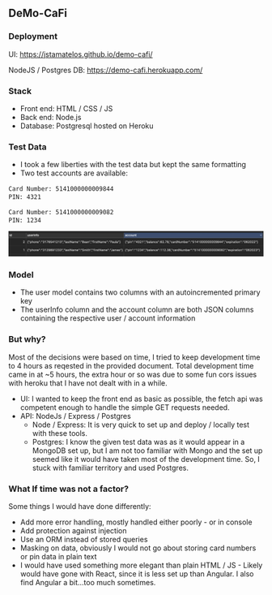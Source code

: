 ## DeMo-CaFi

### Deployment

UI: https://jstamatelos.github.io/demo-cafi/

NodeJS / Postgres DB: https://demo-cafi.herokuapp.com/

### Stack
- Front end: HTML / CSS / JS
- Back end: Node.js
- Database: Postgresql hosted on Heroku

### Test Data
- I took a few liberties with the test data but kept the same formatting
- Two test accounts are available:
```
Card Number: 5141000000009844
PIN: 4321
```
```
Card Number: 5141000000009082
PIN: 1234
```

![test-data](https://github.com/jstamatelos/demo-cafi/blob/main/testdata.png)

### Model
- The user model contains two columns with an autoincremented primary key
- The userInfo column and the account column are both JSON columns containing the respective user / account information

### But why?
Most of the decisions were based on time, I tried to keep development time to 4 hours as reqested in the provided document.
Total development time came in at ~5 hours, the extra hour or so was due to some fun cors issues with heroku that I have not dealt with in a while.

- UI: I wanted to keep the front end as basic as possible, the fetch api was competent enough to handle the simple GET requests needed.
- API: NodeJs / Express / Postgres
  - Node / Express: It is very quick to set up and deploy / locally test with these tools.
  - Postgres: I know the given test data was as it would appear in a MongoDB set up, but I am not too familiar with Mongo and the set up seemed like it would have taken most of the development time. So, I stuck with familiar territory and used Postgres.

### What If time was not a factor?

Some things I would have done differently:
- Add more error handling, mostly handled either poorly - or in console
- Add protection against injection
- Use an ORM instead of stored queries
- Masking on data, obviously I would not go about storing card numbers or pin data in plain text
- I would have used something more elegant than plain HTML / JS - Likely would have gone with React, since it is less set up than Angular. I also find Angular a bit...too much sometimes.
  
  
